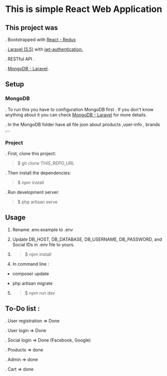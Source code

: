 # This is simple React Web Application 

## This project was 
. Bootstrapped with [React - Redux](https://github.com/facebook/create-react-app)

. [Laravel (5.5)](https://github.com/laravel/laravel) with [jwt-authentication.](https://github.com/tymondesigns/jwt-auth)

. RESTful API .

. [MongoDB - Laravel](https://github.com/jenssegers/laravel-mongodb).

## Setup

### MongoDB 

. To run this you have to configuration MongoDB first . If you don't know anything about it you can check  [MongoDB - Laravel](https://github.com/jenssegers/laravel-mongodb) for more details.

. In the MongoDB folder have all file json about products ,user-info , brands ,... 


### Project

. First, clone this project:

> $ git clone THIS_REPO_URL 


. Then install the dependencies:

> $ npm install


. Run development server:

> $ php artisan serve 
###

## Usage

1. Rename .env.example to .env

2. Update DB_HOST, DB_DATABASE, DB_USERNAME, DB_PASSWORD, and Social IDs in .env file to yours.

3. > $ npm install

4. In command line :

  * composer update
  
  * php artisan migrate

5. > $ npm run dev 

## To-Do list :

.  User registration => Done

.  User login => Done

.  Social login => Done (Facebook, Google)

.  Products => done

.  Admin => done

.  Cart => done


